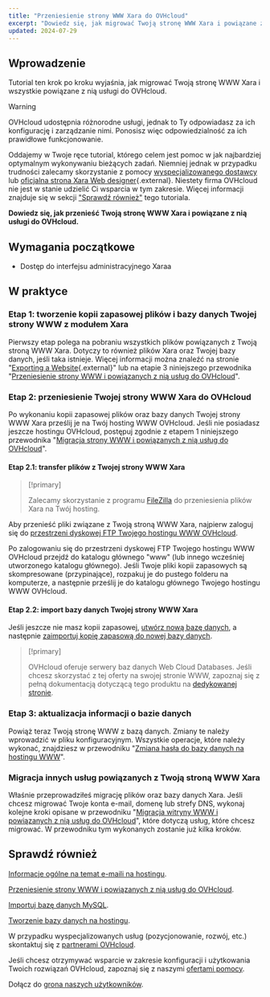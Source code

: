 ```yaml
---
title: "Przeniesienie strony WWW Xara do OVHcloud"
excerpt: "Dowiedz się, jak migrować Twoją stronę WWW Xara i powiązane z nią usługi do OVHcloud"
updated: 2024-07-29
---
```


## Wprowadzenie

Tutorial ten krok po kroku wyjaśnia, jak migrować Twoją stronę WWW Xara i wszystkie powiązane z nią usługi do OVHcloud.

> [!warning]
>
> OVHcloud udostępnia różnorodne usługi, jednak to Ty odpowiadasz za ich konfigurację i zarządzanie nimi. Ponosisz więc odpowiedzialność za ich prawidłowe funkcjonowanie.
>
> Oddajemy w Twoje ręce tutorial, którego celem jest pomoc w jak najbardziej optymalnym wykonywaniu bieżących zadań. Niemniej jednak w przypadku trudności zalecamy skorzystanie z pomocy [wyspecjalizowanego dostawcy](/links/partner) lub [oficjalna strona Xara Web designer](https://www.xara.com/webdesigner-plus/){.external}. Niestety firma OVHcloud nie jest w stanie udzielić Ci wsparcia w tym zakresie. Więcej informacji znajduje się w sekcji ["Sprawdź również"](#go-further) tego tutoriala.
>

**Dowiedz się, jak przenieść Twoją stronę WWW Xara i powiązane z nią usługi do OVHcloud.**

## Wymagania początkowe

- Dostęp do interfejsu administracyjnego Xaraa

## W praktyce

### Etap 1: tworzenie kopii zapasowej plików i bazy danych Twojej strony WWW z modułem Xara

Pierwszy etap polega na pobraniu wszystkich plików powiązanych z Twoją stroną WWW Xara. Dotyczy to również plików Xara oraz Twojej bazy danych, jeśli taka istnieje. Więcej informacji można znaleźć na stronie "[Exporting a Website](https://webdesigner.xara.com/bhavtest/test1/xara_desktop/product_support/web_features/exporting_website.html?rhhlterm=website){.external}" lub na etapie 3 niniejszego przewodnika "[Przeniesienie strony WWW i powiązanych z nią usług do OVHcloud](/pages/web_cloud/web_hosting/hosting_migrating_to_ovh)".

### Etap 2: przeniesienie Twojej strony WWW Xara do OVHcloud

Po wykonaniu kopii zapasowej plików oraz bazy danych Twojej strony WWW Xara prześlij je na Twój hosting WWW OVHcloud. Jeśli nie posiadasz jeszcze hostingu OVHcloud, postępuj zgodnie z etapem 1 niniejszego przewodnika "[Migracja strony WWW i powiązanych z nią usług do OVHcloud](/pages/web_cloud/web_hosting/hosting_migrating_to_ovh)".

#### Etap 2.1: transfer plików z Twojej strony WWW Xara

> [!primary]
>
> Zalecamy skorzystanie z programu [FileZilla](/pages/web_cloud/web_hosting/ftp_filezilla_user_guide) do przeniesienia plików Xara na Twój hosting.
>

Aby przenieść pliki związane z Twoją stroną WWW Xara, najpierw zaloguj się do [przestrzeni dyskowej FTP Twojego hostingu WWW OVHcloud](/pages/web_cloud/web_hosting/ftp_connection).

Po zalogowaniu się do przestrzeni dyskowej FTP Twojego hostingu WWW OVHcloud przejdź do katalogu głównego "www" (lub innego wcześniej utworzonego katalogu głównego). Jeśli Twoje pliki kopii zapasowych są skompresowane (przypinające), rozpakuj je do pustego folderu na komputerze, a następnie prześlij je do katalogu głównego Twojego hostingu WWW OVHcloud.

#### Etap 2.2: import bazy danych Twojej strony WWW Xara

Jeśli jeszcze nie masz kopii zapasowej, [utwórz nową bazę danych](/pages/web_cloud/web_hosting/sql_create_database), a następnie [zaimportuj kopię zapasową do nowej bazy danych](/pages/web_cloud/web_hosting/sql_importing_mysql_database).

> [!primary]
>
> OVHcloud oferuje serwery baz danych Web Cloud Databases. Jeśli chcesz skorzystać z tej oferty na swojej stronie WWW, zapoznaj się z pełną dokumentacją dotyczącą tego produktu na [dedykowanej stronie](/links/web/databases).
>

### Etap 3: aktualizacja informacji o bazie danych

Powiąż teraz Twoją stronę WWW z bazą danych. Zmiany te należy wprowadzić w pliku konfiguracyjnym. Wszystkie operacje, które należy wykonać, znajdziesz w przewodniku "[Zmiana hasła do bazy danych na hostingu WWW](/pages/web_cloud/web_hosting/sql_change_password)".

### Migracja innych usług powiązanych z Twoją stroną WWW Xara

Właśnie przeprowadziłeś migrację plików oraz bazy danych Xara. Jeśli chcesz migrować Twoje konta e-mail, domenę lub strefy DNS, wykonaj kolejne kroki opisane w przewodniku "[Migracja witryny WWW i powiązanych z nią usług do OVHcloud](/pages/web_cloud/web_hosting/hosting_migrating_to_ovh)", które dotyczą usług, które chcesz migrować. W przewodniku tym wykonanych zostanie już kilka kroków.

## Sprawdź również <a name="go-further"></a>

[Informacje ogólne na temat e-maili na hostingu](/pages/web_cloud/email_and_collaborative_solutions/mx_plan/email_generalities).

[Przeniesienie strony WWW i powiązanych z nią usług do OVHcloud](/pages/web_cloud/web_hosting/hosting_migrating_to_ovh).

[Importuj bazę danych MySQL](/pages/web_cloud/web_hosting/sql_importing_mysql_database).

[Tworzenie bazy danych na hostingu](/pages/web_cloud/web_hosting/sql_create_database).
 
W przypadku wyspecjalizowanych usług (pozycjonowanie, rozwój, etc.) skontaktuj się z [partnerami OVHcloud](/links/partner).
 
Jeśli chcesz otrzymywać wsparcie w zakresie konfiguracji i użytkowania Twoich rozwiązań OVHcloud, zapoznaj się z naszymi [ofertami pomocy](/links/support).
 
Dołącz do [grona naszych użytkowników](/links/community).